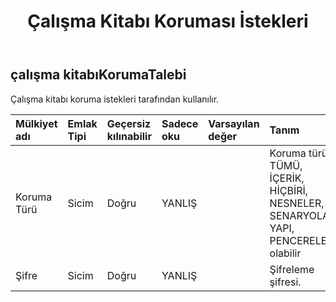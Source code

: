 ﻿---
title: Çalışma Kitabı Koruması İstekleri
second_title: Aspose.Cells Cloud Documen
type: docs
url: /tr/specification/model/workbookprotectionrequest/
description: "Aspose.Cells Bulut modeli spesifikasyonu: WorkbookProtectionRequest. Açma, oluşturma, düzenleme, bölme, birleştirme, karşılaştırma ve dönüştürme gibi özelliklerle Excel ve diğer elektronik tablo belgelerini zahmetsizce yönetin"
kwords: Excel, Office, Elektronik Tablo, Cloud REST API, WorkbookProtectionRequest
weight: 50
---
## **çalışma kitabıKorumaTalebi**

 Çalışma kitabı koruma istekleri tarafından kullanılır.

| Mülkiyet adı| Emlak Tipi| Geçersiz kılınabilir| Sadece oku| Varsayılan değer| Tanım|
|:- |:- |:- |:- |:- |:- |
| Koruma Türü| Sicim| Doğru| YANLIŞ|| Koruma türü. TÜMÜ, İÇERİK, HİÇBİRİ, NESNELER, SENARYOLAR, YAPI, PENCERELER olabilir|
| Şifre| Sicim| Doğru| YANLIŞ|| Şifreleme şifresi.|

